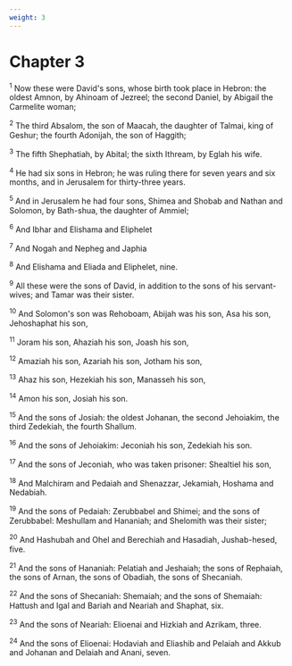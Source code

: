```yaml
---
weight: 3
---
```


# Chapter 3

<sup>1</sup> Now these were David's sons, whose birth took place in Hebron: the oldest Amnon, by Ahinoam of Jezreel; the second Daniel, by Abigail the Carmelite woman; 

<sup>2</sup> The third Absalom, the son of Maacah, the daughter of Talmai, king of Geshur; the fourth Adonijah, the son of Haggith; 

<sup>3</sup> The fifth Shephatiah, by Abital; the sixth Ithream, by Eglah his wife. 

<sup>4</sup> He had six sons in Hebron; he was ruling there for seven years and six months, and in Jerusalem for thirty-three years. 

<sup>5</sup> And in Jerusalem he had four sons, Shimea and Shobab and Nathan and Solomon, by Bath-shua, the daughter of Ammiel; 

<sup>6</sup> And Ibhar and Elishama and Eliphelet 

<sup>7</sup> And Nogah and Nepheg and Japhia 

<sup>8</sup> And Elishama and Eliada and Eliphelet, nine. 

<sup>9</sup> All these were the sons of David, in addition to the sons of his servant-wives; and Tamar was their sister. 

<sup>10</sup> And Solomon's son was Rehoboam, Abijah was his son, Asa his son, Jehoshaphat his son, 

<sup>11</sup> Joram his son, Ahaziah his son, Joash his son, 

<sup>12</sup> Amaziah his son, Azariah his son, Jotham his son, 

<sup>13</sup> Ahaz his son, Hezekiah his son, Manasseh his son, 

<sup>14</sup> Amon his son, Josiah his son. 

<sup>15</sup> And the sons of Josiah: the oldest Johanan, the second Jehoiakim, the third Zedekiah, the fourth Shallum. 

<sup>16</sup> And the sons of Jehoiakim: Jeconiah his son, Zedekiah his son. 

<sup>17</sup> And the sons of Jeconiah, who was taken prisoner: Shealtiel his son, 

<sup>18</sup> And Malchiram and Pedaiah and Shenazzar, Jekamiah, Hoshama and Nedabiah. 

<sup>19</sup> And the sons of Pedaiah: Zerubbabel and Shimei; and the sons of Zerubbabel: Meshullam and Hananiah; and Shelomith was their sister; 

<sup>20</sup> And Hashubah and Ohel and Berechiah and Hasadiah, Jushab-hesed, five. 

<sup>21</sup> And the sons of Hananiah: Pelatiah and Jeshaiah; the sons of Rephaiah, the sons of Arnan, the sons of Obadiah, the sons of Shecaniah. 

<sup>22</sup> And the sons of Shecaniah: Shemaiah; and the sons of Shemaiah: Hattush and Igal and Bariah and Neariah and Shaphat, six. 

<sup>23</sup> And the sons of Neariah: Elioenai and Hizkiah and Azrikam, three. 

<sup>24</sup> And the sons of Elioenai: Hodaviah and Eliashib and Pelaiah and Akkub and Johanan and Delaiah and Anani, seven. 


